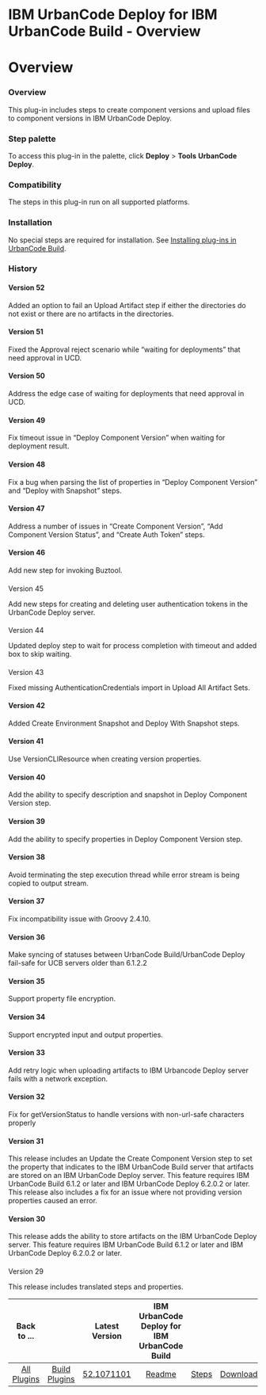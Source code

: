 
IBM UrbanCode Deploy for IBM UrbanCode Build - Overview
=======================================================

# Overview



### Overview




 


This plug-in includes steps to create component versions and upload files to component versions in
 IBM UrbanCode Deploy.



### Step palette


To access this plug-in in the palette, click **Deploy** > **Tools** 
**UrbanCode Deploy**.


### Compatibility


The steps in this plug-in run on all supported platforms.


### Installation



No special steps are required for installation. See [Installing plug-ins in UrbanCode 
Build](https://www.urbancode.com/resource/installing-plug-ins-in-urbancode-products/ "Installing plug-ins in UrbanCode 
Build").


### History


#### Version 52


Added an option to fail an Upload Artifact step if either the directories do 
not exist or there are no artifacts in the directories.


#### Version 51


Fixed the Approval reject scenario while 
“waiting for deployments” that need approval in UCD.


#### Version 50


Address the edge case of waiting for 
deployments that need approval in UCD.


#### Version 49


Fix timeout issue in “Deploy Component Version” when waiting 
for deployment result.


#### Version 48


Fix a bug when parsing the list of properties in “Deploy Component Version” 
and “Deploy with Snapshot” steps.


#### Version 47


Address a number of issues in “Create Component Version”, “Add 
Component Version Status”, and “Create Auth Token” steps.


#### Version 46


Add new step for invoking Buztool.


#### 
Version 45


Add new steps for creating and deleting user authentication tokens in the UrbanCode Deploy server.


#### 
Version 44


Updated deploy step to wait for process completion with timeout and added box to skip waiting.


#### 
Version 43


Fixed missing AuthenticationCredentials import in Upload All Artifact Sets.


#### Version 42


Added 
Create Environment Snapshot and Deploy With Snapshot steps.


#### Version 41


Use VersionCLIResource when creating 
version properties.


#### Version 40


Add the ability to specify description and snapshot in Deploy Component Version 
step.


#### Version 39


Add the ability to specify properties in Deploy Component Version step.


#### Version 38



Avoid terminating the step execution thread while error stream is being copied to output stream.


#### Version 37


Fix
 incompatibility issue with Groovy 2.4.10.


#### Version 36


Make syncing of statuses between UrbanCode 
Build/UrbanCode Deploy fail-safe for UCB servers older than 6.1.2.2


#### Version 35


Support property file 
encryption.


#### Version 34


Support encrypted input and output properties.


#### Version 33


Add retry logic when 
uploading artifacts to IBM Urbancode Deploy server fails with a network exception.


#### Version 32


Fix for 
getVersionStatus to handle versions with non-url-safe characters properly


#### Version 31


This release includes an 
Update the Create Component Version step to set the property that indicates to the IBM UrbanCode Build server that 
artifacts are stored on an IBM UrbanCode Deploy server. This feature requires IBM UrbanCode Build 6.1.2 or later and IBM
 UrbanCode Deploy 6.2.0.2 or later. This release also includes a fix for an issue where not providing version properties
 caused an error.


#### Version 30


This release adds the ability to store artifacts on the IBM UrbanCode Deploy 
server. This feature requires IBM UrbanCode Build 6.1.2 or later and IBM UrbanCode Deploy 6.2.0.2 or later.


#### 
Version 29


This release includes translated steps and properties.




|Back to ...||Latest Version|IBM UrbanCode Deploy for IBM UrbanCode Build |||
| :---: | :---: | :---: | :---: | :---: | :---: |
|[All Plugins](../../index.md)|[Build Plugins](../README.md)|[52.1071101](https://raw.githubusercontent.com/UrbanCode/IBM-UCB-PLUGINS/main/files/ibmucd/ibm-ucd-52.1071101.zip)|[Readme](README.md)|[Steps](steps.md)|[Downloads](downloads.md)|
